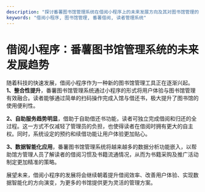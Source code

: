 ```yaml
---
description: "探讨番薯图书馆管理系统在借阅小程序上的未来发展方向及其对图书馆管理的影响。"
keywords: "借阅小程序, 图书馆管理, 番薯借阅, 读者管理系统"
---
```

# 借阅小程序：番薯图书馆管理系统的未来发展趋势

随着科技的快速发展，借阅小程序作为一种新的图书馆管理工具正在逐渐兴起。**1、整合性提升**，番薯图书馆管理系统通过小程序的形式将用户体验与图书馆管理有效融合。读者能够通过简单的扫码操作完成入馆与借还书，极大提升了图书馆的使用便利性。

**2、自助服务趋势明显**，借助于自助借还书功能，读者可独立完成借阅和归还的全过程。这一方式不仅减轻了管理员的负担，也使得读者在借阅时拥有更大的自主权。同时，系统设定的预约和续借功能让用户体验更加贴心。

**3、数据智能化应用**，番薯图书馆管理系统将越来越多的数据分析功能嵌入，以帮助馆方管理人员了解读者的借阅习惯及书籍流通情况，从而为书籍采购及推广活动制定更加精准的策略。 

展望未来，借阅小程序的发展将会继续朝着提升借阅效率、改善用户体验、实现数据智能化的方向演变，为更多的书馆提供更为灵活的管理方案。
